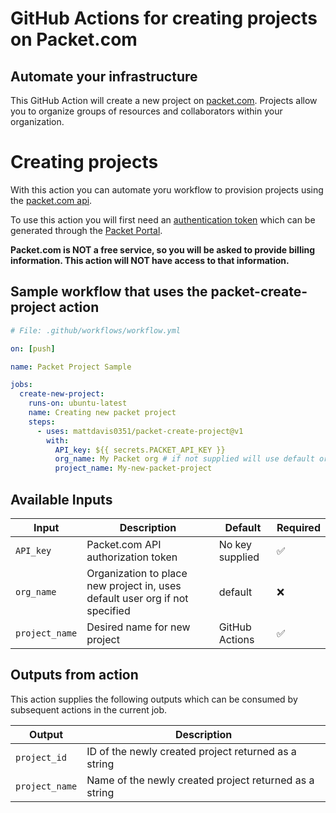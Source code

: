 # GitHub Actions for creating projects on Packet.com

## Automate your infrastructure

This GitHub Action will create a new project on [packet.com](https://packet.com). Projects allow you to organize groups of resources and collaborators within your organization.

# Creating projects

With this action you can automate yoru workflow to provision projects using the [packet.com api](https://api.packet.net).

To use this action you will first need an [authentication token](https://www.packet.com/developers/api/authentication/) which can be generated through the [Packet Portal](https://app.packet.net/login?redirect=%2F%3F__woopraid%3DjUPDKi0tqtym).

**Packet.com is NOT a free service, so you will be asked to provide billing information. This action will NOT have access to that information.**

## Sample workflow that uses the packet-create-project action

```yaml
# File: .github/workflows/workflow.yml

on: [push]

name: Packet Project Sample

jobs:
  create-new-project:
    runs-on: ubuntu-latest
    name: Creating new packet project
    steps:
      - uses: mattdavis0351/packet-create-project@v1
        with:
          API_key: ${{ secrets.PACKET_API_KEY }}
          org_name: My Packet org # if not supplied will use default org for API key
          project_name: My-new-packet-project
```

## Available Inputs

| Input          | Description                                                                  | Default         | Required           |
| -------------- | ---------------------------------------------------------------------------- | --------------- | ------------------ |
| `API_key`      | Packet.com API authorization token                                           | No key supplied | :white_check_mark: |
| `org_name`     | Organization to place new project in, uses default user org if not specified | default         | :x:                |
| `project_name` | Desired name for new project                                                 | GitHub Actions  | :white_check_mark: |

## Outputs from action

This action supplies the following outputs which can be consumed by subsequent actions in the current job.

| Output         | Description                                            |
| -------------- | ------------------------------------------------------ |
| `project_id`   | ID of the newly created project returned as a string   |
| `project_name` | Name of the newly created project returned as a string |
